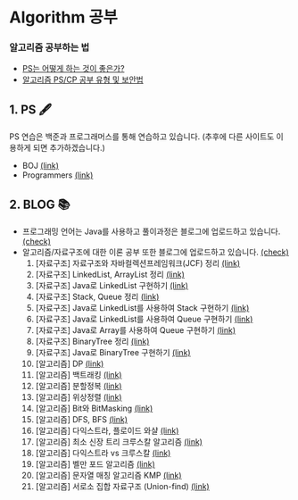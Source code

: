 # Algorithm 공부 
### 알고리즘 공부하는 법
- [PS는 어떻게 하는 것이 좋은가?](https://subinium.github.io/how-to-study-problem-solving/)
- [알고리즘 PS/CP 공부 유형 및 보안법](https://subinium.github.io/PS-Study-Types-and-Complements/)

## 1. PS 🖋
PS 연습은 백준과 프로그래머스를 통해 연습하고 있습니다. (추후에 다른 사이트도 이용하게 되면 추가하겠습니다.)
- BOJ [(link)](https://www.acmicpc.net/)
- Programmers [(link)](https://programmers.co.kr/)

## 2. BLOG 📚
- 프로그래밍 언어는 Java를 사용하고 풀이과정은 블로그에 업로드하고 있습니다. [(check)](https://loosie.tistory.com/category/Java/%EC%95%8C%EA%B3%A0%EB%A6%AC%EC%A6%98%20%ED%92%80%EC%9D%B4)
- 알고리즘/자료구조에 대한 이론 공부 또한 블로그에 업로드하고 있습니다. [(check)](https://loosie.tistory.com/category/Java/%EC%95%8C%EA%B3%A0%EB%A6%AC%EC%A6%98%20%E2%88%99%20%EC%9E%90%EB%A3%8C%EA%B5%AC%EC%A1%B0)
  1. [자료구조] 자료구조와 자바컬렉션프레임워크(JCF) 정리 [(link)](https://loosie.tistory.com/154)
  2. [자료구조] LinkedList, ArrayList 정리 [(link)](https://loosie.tistory.com/153?category=972195)
  3. [자료구조] Java로 LinkedList 구현하기 [(link)](https://loosie.tistory.com/122)
  4. [자료구조] Stack, Queue 정리 [(link)](https://loosie.tistory.com/155?category=972195)
  5. [자료구조] Java로 LinkedList를 사용하여 Stack 구현하기 [(link)](https://loosie.tistory.com/124?category=964815)
  6. [자료구조] Java로 LinkedList를 사용하여 Queue 구현하기 [(link)](https://loosie.tistory.com/156?category=964815)
  7. [자료구조] Java로 Array를 사용하여 Queue 구현하기 [(link)](https://loosie.tistory.com/125?category=964815)
  8. [자료구조] BinaryTree 정리 [(link)](https://loosie.tistory.com/157?category=972195)
  9. [자료구조] Java로 BinaryTree 구현하기 [(link)](https://loosie.tistory.com/127?category=964815)
  10. [알고리즘] DP [(link)](https://loosie.tistory.com/150?category=972195)
  11. [알고리즘] 백트래킹 [(link)](https://loosie.tistory.com/196?category=972195)
  12. [알고리즘] 분할정복 [(link)](https://loosie.tistory.com/237?category=972195)
  13. [알고리즘] 위상정렬 [(link)](https://loosie.tistory.com/161?category=972195)
  14. [알고리즘] Bit와 BitMasking [(link)](https://loosie.tistory.com/238?category=972195)
  15. [알고리즘] DFS, BFS [(link)](https://loosie.tistory.com/151?category=972195)
  16. [알고리즘] 다익스트라, 플로이드 와샬 [(link)](https://loosie.tistory.com/146?category=972195)
  17. [알고리즘] 최소 신장 트리 크루스칼 알고리즘 [(link)](https://loosie.tistory.com/159?category=972195)
  18. [알고리즘] 다익스트라 vs 크루스칼 [(link)](https://loosie.tistory.com/167?category=972195)
  19. [알고리즘] 벨만 포드 알고리즘 [(link)](https://loosie.tistory.com/category/Java/%EC%95%8C%EA%B3%A0%EB%A6%AC%EC%A6%98%20%E2%88%99%20%EC%9E%90%EB%A3%8C%EA%B5%AC%EC%A1%B0)
  20. [알고리즘] 문자열 매칭 알고리즘 KMP [(link)](https://loosie.tistory.com/192?category=972195)
  21. [알고리즘] 서로소 집합 자료구조 (Union-find) [(link)](https://loosie.tistory.com/158?category=972195)




